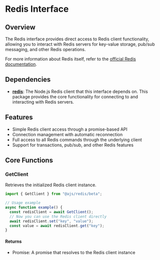 # Redis Interface

## Overview

The Redis interface provides direct access to Redis client functionality, allowing you to interact with Redis servers for key-value storage, pub/sub messaging, and other Redis operations.

For more information about Redis itself, refer to the [official Redis documentation](https://redis.io/docs/).

## Dependencies

- [**redis**](https://www.npmjs.com/package/redis): The Node.js Redis client that this interface depends on. This package provides the core functionality for connecting to and interacting with Redis servers.

## Features

- Simple Redis client access through a promise-based API
- Connection management with automatic reconnection
- Full access to all Redis commands through the underlying client
- Support for transactions, pub/sub, and other Redis features

## Core Functions

### GetClient

Retrieves the initialized Redis client instance.

```typescript
import { GetClient } from "@ajs/redis/beta";

// Usage example
async function example() {
  const redisClient = await GetClient();
  // Now you can use the Redis client directly
  await redisClient.set("key", "value");
  const value = await redisClient.get("key");
}
```

#### Returns

- Promise<RedisClientType>: A promise that resolves to the Redis client instance
